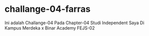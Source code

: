 # challange-04-farras
Ini adalah Challange-04 Pada Chapter-04 Studi Independent Saya Di Kampus Merdeka x Binar Academy FEJS-02
